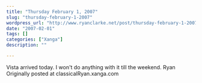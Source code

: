 ```yaml
---
title: "Thursday February 1, 2007"
slug: "thursday-february-1-2007"
wordpress_url: "http://www.ryanclarke.net/post/thursday-february-1-2007/"
date: "2007-02-01"
tags: []
categories: ["Xanga"]
description: ""

---
```


Vista arrived today. I won't do anything with it till the weekend.
Ryan
Originally posted at classicalRyan.xanga.com
